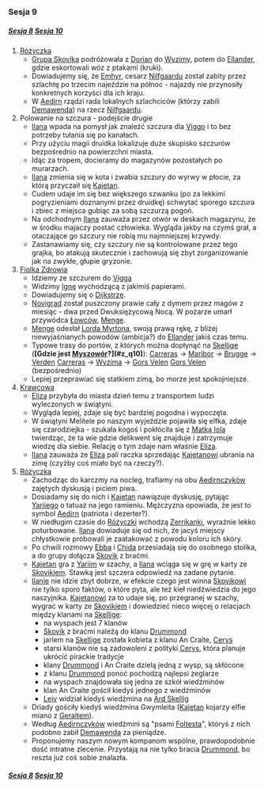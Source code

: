 ### Sesja 9
##### [Sesja 8](#sesja-008) [Sesja 10](#sesja-010)
1. [Różyczka](#l_rozyczka)
    - [Grupa Skovika](#p_wedrowna_banda_skovika) podróżowała z [Dorian](#l_dorian) do [Wyzimy](#l_wyzima), potem do [Ellander](#l_ellander), gdzie eskortowali wóz z ptakami (kruki).
    - Dowiadujemy się, że [Emhyr](#p_emhyr), cesarz [Nilfgaardu](#l_nilfgaard) został zabity przez szlachtę po trzecim najeździe na północ - najazdy nie przynosiły konkretnych korzyści dla ich kraju.
    - W [Aedirn](#l_aedirn) rządzi rada lokalnych szlachciców (którzy zabili [Demawenda](#p_krol_demawend)) na rzecz [Nilfgaardu](#l_nilfgaard).
2. Polowanie na szczura - podejście drugie
    - [Ilana](#g_ilana) wpada na pomysł jak znaleźć szczura dla [Viggo](#p_viggo_regner) i to bez potrzeby tułania się po kanałach.
    - Przy użyciu magii druidka lokalizuje duże skupisko szczurów bezpośrednio na powierzchni miasta. 
    - Idąc za tropem, docieramy do magazynów pozostałych po murarzach.
    - [Ilana](#g_ilana) zmienia się w kota i zwabia szczury do wyrwy w płocie, za którą przyczaił się [Kajetan](#g_kajetan).
    - Cudem udaje im się bez większego szwanku (po za lekkimi pogryzieniami doznanymi przez druidkę) schwytać sporego szczura i zbiec z miejsca gubiąc za sobą szczurzą pogoń.
    - Na odchodnym [Ilana](#g_ilana) zauważa przez otwór w deskach magazynu, że w środku majaczy postać człowieka. Wygląda jakby na czymś grał, a otaczające go szczury nie robią mu najmniejszej krzywdy.
    - Zastanawiamy się, czy szczury nie są kontrolowane przez tego grajka, bo atakują skutecznie i zachowują się zbyt zorganizowanie jak na zwykłe, głupie gryzonie.
2. [Fiolka Zdrowia](#l_fiolka_zdrowia)
    - Idziemy ze szczurem do [Vigga](#p_viggo_regner)
    - Widzimy [Ignę](#p_igna) wychodzącą z jakimiś papierami.
    - Dowiadujemy się o [Dijkstrze](#p_dijkstra).
    - [Novigrad](#l_novigrad) został puszczony prawie cały z dymem przez magów z miesiąc - dwa przed Dwuksiężycową Nocą. W pożarze umarł przywódca [Łowców](#r_lowca), [Menge](#p_menge).
    - [Menge](#p_menge) odesłał [Lorda Myrtona](#p_lord_myrton), swoją prawą rękę, z bliżej niewyjaśnianych powodów (ambicja?) do [Ellander](#l_ellander) jakiś czas temu.
    - Typowe trasy do portów, z których można dopłynąć na [Skellige](#l_wyspy_skellige) (**[Gdzie jest [Myszowór](#p_myszowor)?](#z_q10)**):
        [Carreras](#l_carreras) → [Maribor](#l_maribor) → [Brugge](#l_m_brugge) → [Verden](#l_verden)
        [Carreras](#l_carreras) → [Wyzima](#l_wyzima) → [Gors Velen](#l_gors_velen)
        [Gors Velen](#l_gors_velen) (bezpośrednio)
    - Lepiej przeprawiać się statkiem zimą, bo morze jest spokojniejsze.
3. [Krawcowa](#p_eliza)
    - [Eliza](#p_eliza) przybyła do miasta dzień temu z transportem ludzi wyleczonych w świątyni.
    - Wygląda lepiej, zdaje się być bardziej pogodna i wypoczęta.
    - W świątyni Melitele po naszym wyjeździe pojawiła się elfka, zdaje się czarodziejka - szukała kogoś i pokłóciła się z [Matką Iolą](#p_matka_iola) twierdząc, że ta wie gdzie delikwent się znajduje i zatrzymuje wiedzę dla siebie. Relację o tym zdaje nam właśnie [Eliza](#p_eliza).
    - [Ilana](#g_ilana) zauważa że [Eliza](#p_eliza) pali raczka sprzedając [Kajetanowi](#g_kajetan) ubrania na zimę (czyżby coś miało być na rzeczy?).
4. [Różyczka](#l_rozyczka)
    - Zachodząc do karczmy na nocleg, trafiamy na obu [Aedirnczyków](#p_yarii) zajętych dyskusją i piciem piwa.
    - Dosiadamy się do nich i [Kajetan](#g_kajetan) nawiązuje dyskusję, pytając [Yariiego](#p_yarii) o tatuaż na jego ramieniu. Mężczyzna opowiada, że jest to symbol [Aedirn](#l_aedirn) (patriota i dezerter?).
    - W niedługim czasie do [Różyczki](#l_rozyczka) wchodzą [Zerrikanki](#p_chida), wyraźnie lekko poturbowane. [Ilana](#g_ilana) dowiaduje się od nich, że jacyś miejscy chłystkowie próbowali je zaatakować z powodu koloru ich skóry.
    - Po chwili rozmowy [Ebba](#p_ebba) i [Chida](#p_chida) przesiadają się do osobnego stolika, a do grupy dołącza [Skovik](#p_skovik) z braćmi.
    - [Kajetan](#g_kajetan) gra z [Yariim](#p_yarii) w szachy, a [Ilana](#g_ilana) wciąga się w grę w karty ze [Skovikiem](#p_skovik). Stawką jest szczera odpowiedź na zadane pytanie.
    - [Ilanie](#g_ilana) nie idzie zbyt dobrze, w efekcie czego jest winna [Skovikowi](#p_skovik) nie tylko sporo faktów, o które pyta, ale też kieł niedźwiedzia do jego naszyjnika. [Kajetanowi](#g_kajetan) za to udaje się, po przegranej w szachy, wygrać w karty ze [Skovikiem](#p_skovik) i dowiedzieć nieco więcej o relacjach między klanami na [Skellige](#l_wyspy_skellige):
        - na wyspach jest 7 klanów
        - [Skovik](#p_skovik) z braćmi należą do klanu [Drummond](#p_drummond)
        - jarlem na [Skellige](#l_wyspy_skellige) została kobieta z klanu An Craite, [Cerys](#p_cerys)
        - starsi klanów nie są zadowoleni z polityki [Cerys](#p_cerys), która planuje ukrócić pirackie tradycje
        - klany [Drummond](#p_drummond) i An Craite dzielą jedną z wysp, są skłócone
        - z klanu [Drummond](#p_drummond) ponoć pochodzą najlepsi żeglarze
        - na wyspach znajdowała się jedna ze szkół wiedźminów
        - klan An Craite gościł kiedyś jednego z wiedźminów
        - [Leiv](#p_leiv) widział kiedyś wiedźmina na [Ard Skellig](#l_ard_skellig)
    - Driady gościły kiedyś wiedźmina Gwymleita ([Kajetan](#g_kajetan) kojarzy elfie miano z [Geraltem](#p_geralt)).
    - Według [Aedirnczyków](#p_yarii) wiedźmini są "psami [Foltesta](#p_foltest)", któryś z nich podobno zabił [Demawenda](#p_krol_demawend) za pieniądze.
    - Proponujemy naszym nowym kompanom wspólne, prawdopodobnie dość intratne zlecenie. Przystają na nie tylko bracia [Drummond](#p_drummond), bo reszta już coś sobie znalazła.
##### [Sesja 8](#sesja-008) [Sesja 10](#sesja-010)